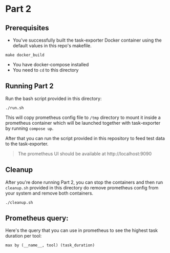 # Part 2

## Prerequisites

- You've successfully built the task-exporter Docker container using the default values in this repo's makefile.
```
make docker_build
```
- You have docker-compose installed
- You need to `cd` to this directory

## Running Part 2
Run the bash script provided in this directory:
```
./run.sh
```
This will copy prometheus config file to `/tmp` directory to mount it inside a prometheus container which will be launched together with task-exporter by running `compose up`.

After that you can run the script provided in this repository to feed test data to the task-exporter.

> The prometheus UI should be available at http://localhost:9090

## Cleanup
After you're done running Part 2, you can stop the containers and then run `cleanup.sh` provided in this directory do remove prometheus config from your system and remove both containers.
```
./cleanup.sh
```

## Prometheus query:
Here's the query that you can use in prometheus to see the highest task duration per tool:
``` promql
max by (__name__, tool) (task_duration)
```